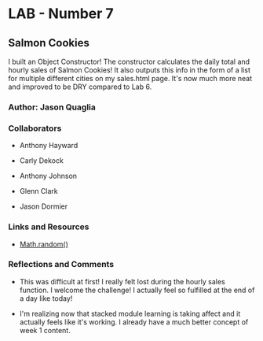 # LAB - Number 7

## Salmon Cookies

I built an Object Constructor! The constructor calculates the daily total and hourly sales of Salmon Cookies! It also outputs this info in the form of a list for multiple different cities on my sales.html page. It's now much more neat and improved to be DRY compared to Lab 6.

### Author: Jason Quaglia

### Collaborators

* Anthony Hayward

* Carly Dekock

* Anthony Johnson

* Glenn Clark

* Jason Dormier

### Links and Resources

* [Math.random()](https://developer.mozilla.org/en-US/docs/Web/JavaScript/Reference/Global_Objects/Math/random)

### Reflections and Comments

* This was difficult at first! I really felt lost during the hourly sales function. I welcome the challenge! I actually feel so fulfilled at the end of a day like today!

* I'm realizing now that stacked module learning is taking affect and it actually feels like it's working. I already have a much better concept of week 1 content.
